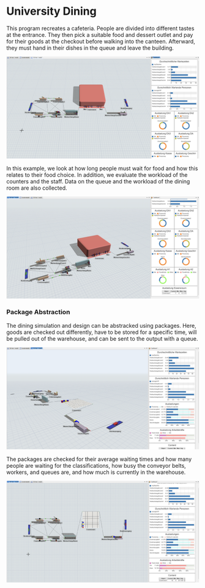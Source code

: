 # University Dining

This program recreates a cafeteria. People are divided into different tastes at the entrance. They then pick a suitable food and dessert outlet and pay for their goods at the checkout before walking into the canteen. Afterward, they must hand in their dishes in the queue and leave the building.

![University Dining 1](/img/university-dining-1.1.png)

In this example, we look at how long people must wait for food and how this relates to their food choice. In addition, we evaluate the workload of the counters and the staff. Data on the queue and the workload of the dining room are also collected.

![University Dining 2](/img/university-dining-1.2.png)

### Package Abstraction

The dining simulation and design can be abstracked using packages. Here, goods are checked out differently, have to be stored for a specific time, will be pulled out of the warehouse, and can be sent to the output with a queue.

![Abstracted Dining 1](/img/university-dining-2.1.png)

The packages are checked for their average waiting times and how many people are waiting for the classifications, how busy the conveyor belts, workers, and queues are, and how much is currently in the warehouse.

![Abstracted Dining 2](/img/university-dining-2.2.png)
